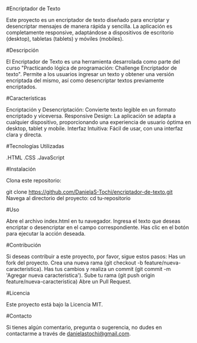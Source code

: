 #Encriptador de Texto

Este proyecto es un encriptador de texto diseñado para encriptar y desencriptar mensajes de manera rápida y sencilla.
La aplicación es completamente responsive, adaptándose a dispositivos de escritorio (desktop), tabletas (tablets) y móviles (mobiles).

#Descripción

El Encriptador de Texto es una herramienta desarrolada como parte del curso "Practicando lógica de programación: Challenge Encriptador de texto". Permite a los usuarios
ingresar un texto y obtener una versión encriptada del mismo, así como desencriptar textos previamente encriptados.

#Características

Encriptación y Desencriptación: Convierte texto legible en un formato encriptado y viceversa.
Responsive Design: La aplicación se adapta a cualquier dispositivo, proporcionando una experiencia de usuario óptima en desktop, tablet y mobile.
Interfaz Intuitiva: Fácil de usar, con una interfaz clara y directa.

#Tecnologías Utilizadas

.HTML
.CSS
.JavaScript

#Instalación

Clona este repositorio:

git clone https://github.com/DanielaS-Tochi/encriptador-de-texto.git
Navega al directorio del proyecto: 
cd tu-repositorio

#Uso

Abre el archivo index.html en tu navegador.
Ingresa el texto que deseas encriptar o desencriptar en el campo correspondiente.
Has clic en el botón para ejecutar la acción deseada.

#Contribución

Si deseas contribuir a este proyecto, por favor, sigue estos pasos:
Has un fork del proyecto.
Crea una nueva rama (git checkout -b feature/nueva-caracteristica).
Has tus cambios y realiza un commit (git commit -m 'Agregar nueva caracteristica').
Sube tu rama (git push origin feature/nueva-caracteristica)
Abre un Pull Request.

#Licencia

Este proyecto está bajo la Licencia MIT.

#Contacto

Si tienes algún comentario, pregunta o sugerencia, no dudes en contactarme a través de danielastochi@gmail.com.


